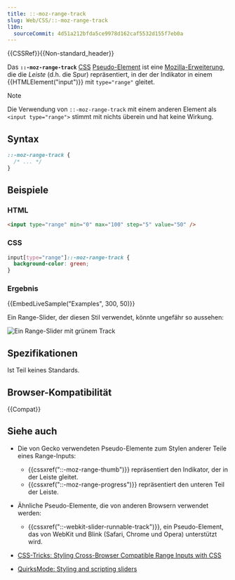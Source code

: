 ```yaml
---
title: ::-moz-range-track
slug: Web/CSS/::-moz-range-track
l10n:
  sourceCommit: 4d51a212bfda5ce9978d162caf5532d155f7eb0a
---
```


{{CSSRef}}{{Non-standard_header}}

Das **`::-moz-range-track`** [CSS](/de/docs/Web/CSS) [Pseudo-Element](/de/docs/Web/CSS/Pseudo-elements) ist eine [Mozilla-Erweiterung](/de/docs/Web/CSS/Mozilla_Extensions), die die _Leiste_ (d.h. die Spur) repräsentiert, in der der Indikator in einem {{HTMLElement("input")}} mit `type="range"` gleitet.

> [!NOTE]
> Die Verwendung von `::-moz-range-track` mit einem anderen Element als `<input type="range">` stimmt mit nichts überein und hat keine Wirkung.

## Syntax

```css
::-moz-range-track {
  /* ... */
}
```

## Beispiele

### HTML

```html
<input type="range" min="0" max="100" step="5" value="50" />
```

### CSS

```css
input[type="range"]::-moz-range-track {
  background-color: green;
}
```

### Ergebnis

{{EmbedLiveSample("Examples", 300, 50)}}

Ein Range-Slider, der diesen Stil verwendet, könnte ungefähr so aussehen:

![Ein Range-Slider mit grünem Track](screen_shot_2015-12-04_at_10.14.34.png)

## Spezifikationen

Ist Teil keines Standards.

## Browser-Kompatibilität

{{Compat}}

## Siehe auch

- Die von Gecko verwendeten Pseudo-Elemente zum Stylen anderer Teile eines Range-Inputs:

  - {{cssxref("::-moz-range-thumb")}} repräsentiert den Indikator, der in der Leiste gleitet.
  - {{cssxref("::-moz-range-progress")}} repräsentiert den unteren Teil der Leiste.

- Ähnliche Pseudo-Elemente, die von anderen Browsern verwendet werden:

  - {{cssxref("::-webkit-slider-runnable-track")}}, ein Pseudo-Element, das von WebKit und Blink (Safari, Chrome und Opera) unterstützt wird.

- [CSS-Tricks: Styling Cross-Browser Compatible Range Inputs with CSS](https://css-tricks.com/styling-cross-browser-compatible-range-inputs-css/)
- [QuirksMode: Styling and scripting sliders](https://www.quirksmode.org/blog/archives/2015/11/styling_and_scr.html)
